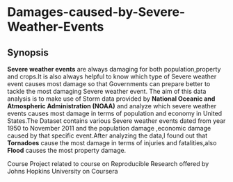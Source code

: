 # Damages-caused-by-Severe-Weather-Events

## **Synopsis**
**Severe weather events** are always damaging for both population,property and crops.It is also always helpful to know which type of Severe weather event causes most damage so that Governments can prepare better to tackle the most damaging Severe weather event. The aim of this data analysis is to make use of Storm data provided by **National Oceanic and Atmospheric Administration (NOAA)** and analyze which severe weather events causes most damage in terms of population and economy in United States.The Dataset contains various Severe weather events dated from year 1950 to November 2011 and the population damage ,economic damage caused by that specific event.After analyzing the data,I found out that **Tornadoes** cause the most damage in terms of injuries and fatalities,also **Flood** causes the most property damage.


Course Project related to course on Reproducible Research offered by Johns Hopkins University on Coursera
